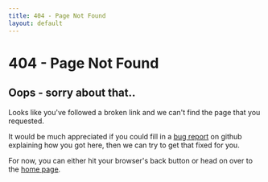 ```yaml
---
title: 404 - Page Not Found
layout: default
---
```


# 404 - Page Not Found

## Oops - sorry about that..
Looks like you've followed a broken link and we can't find the page that you requested.

It would be much appreciated if you could fill in a
[bug report](https://github.com/ewels/MultiQC_website/issues) on github explaining how you
got here, then we can try to get that fixed for you.

For now, you can either hit your browser's back button or head on over to the [home page](home).

